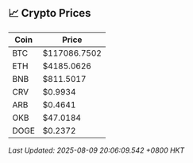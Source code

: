 ## 📈 Crypto Prices

| Coin | Price |
| ---- | ----- |
| BTC | $117086.7502 |
| ETH | $4185.0626 |
| BNB | $811.5017 |
| CRV | $0.9934 |
| ARB | $0.4641 |
| OKB | $47.0184 |
| DOGE | $0.2372 |

_Last Updated: 2025-08-09 20:06:09.542 +0800 HKT_